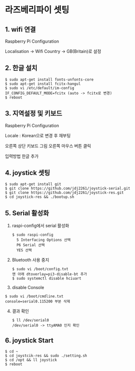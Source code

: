# 라즈베리파이 셋팅



## 1. wifi 연결

Raspberry Pi Configuration

Localisation -> Wifi Country -> GB(Britain)로 설정



## 2. 한글 설치

~~~
$ sudo apt-get install fonts-unfonts-core
$ sudo apt-get install fcitx-hangul
$ sudo vi /etc/default/im-config
IF_CONFIG_DEFAULT_MODE=fcitx (auto -> fcitx로 변경)
$ reboot
~~~



## 3. 지역설정 및 키보드

Raspberry Pi Configuration

Locale : Korean으로 변경 후 재부팅

오른쪽 상단 키보드 그림 오른쪽 마우스 버튼 클릭

입력방법 한글 추가



## 4. joystick 셋팅

~~~
$ sudo apt-get install git
$ git clone https://github.com/jdj2261/joystick-serial.git
$ git clone https://github.com/jdj2261/joystick-res.git
$ cd joystick-res && ./bootup.sh
~~~



## 5. Serial 활성화

1. raspi-config에서 serial 활성화

   ~~~
   $ sudo raspi-config
     5 Interfacing Options 선택
     P6 Serial 선택
     YES 선택
   ~~~

2. Bluetooth 사용 중지

   ~~~
   $ sudo vi /boot/config.txt
   맨 아래 dtoverlay=pi3-disable-bt 추가
   $ sudo systemctl disable hciuart
   ~~~

3.  disable Console

   ~~~
   $ sudo vi /boot/cmdline.txt
   console=serial0.115200 부분 삭제
   ~~~

4. 결과 확인

   ~~~
   $ ll /dev/serial0
   /dev/serial0 -> ttyAMA0 인지 확인
   ~~~



## 6. joystick Start

~~~
$ cd ~
$ cd joystcik-res && sudo ./setting.sh
$ cd /opt && ll joystick 
$ reboot
~~~



